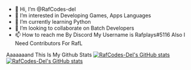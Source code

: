 - 👋 Hi, I’m @RafCodes-del
- 👀 I’m interested in Developing Games, Apps Languages
- 🌱 I’m currently learning Python
- 💞️ I’m looking to collaborate on Batch Developers
- 📫 How to reach me By Discord My Username is Rafplays#5116
Also I Need Contributors For RafL
<!---
RafCodes-del/RafCodes-del is a ✨ special ✨ repository because its `README.md` (this file) appears on your GitHub profile.
You can click the Preview link to take a look at your changes.
--->
Aaaaaaand This Is My Github Stats
[![RafCodes-Del's GitHub stats](https://github-readme-stats.vercel.app/api?username=RafCodes-del)](https://github.com/RafCodes-del/RafCodes-del)
[![RafCodes-Del's GitHub stats](https://github-readme-stats.vercel.app/api/top-langs?username=RafCodes-del)](https://github.com/RafCodes-del/RafCodes-del)
